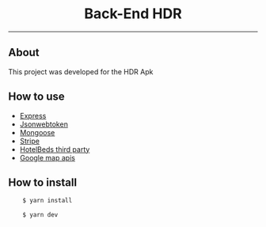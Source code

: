 <h1 align="center">
Back-End HDR
</h1>

---

## About

This project was developed for the HDR Apk

## How to use

- [Express]()
- [Jsonwebtoken]()
- [Mongoose]()
- [Stripe]()
- [HotelBeds third party]()
- [Google map apis]()

## How to install

```bash
    $ yarn install

    $ yarn dev
```

